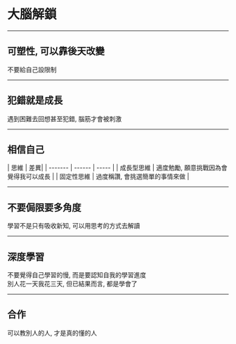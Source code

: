# 大腦解鎖

---
## 可塑性, 可以靠後天改變
不要給自己設限制

---
## 犯錯就是成長
遇到困難去回想甚至犯錯, 腦筋才會被刺激

---
## 相信自己
| 思維 | 差異|
| ------- | ------ | ----- |
| 成長型思維 | 適度勉勵, 願意挑戰因為會覺得我可以成長 |
| 固定性思維 | 過度稱讚, 會挑選簡單的事情來做 |

---
## 不要侷限要多角度
學習不是只有吸收新知, 可以用思考的方式去解讀

---
## 深度學習
不要覺得自己學習的慢, 而是要認知自我的學習進度   
別人花一天我花三天, 但已結果而言, 都是學會了


---
## 合作
可以教別人的人, 才是真的懂的人